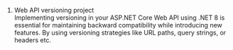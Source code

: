 1. Web API versioning project<br>
	Implementing versioning in your ASP.NET Core Web API using .NET 8 is essential for maintaining backward compatibility while introducing new features.
By using versioning strategies like URL paths, query strings, or headers etc.
   
